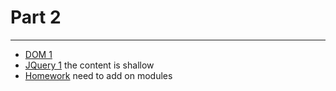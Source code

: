 # Part 2

---

* [DOM 1](../../modules/javascript-dom-1/README.md)
* [JQuery 1](../../modules/jquery-1/README.md) the content is shallow
* [Homework]() need to add on modules